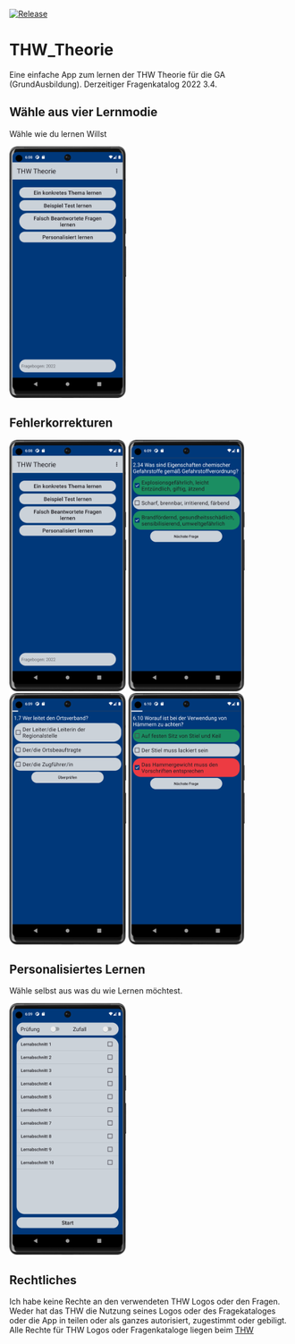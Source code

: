 [![Release](https://img.shields.io/github/v/release/wolfwarrior666/THW_Theorie?include_prereleases&style=plastic)]( https://github.com/THW_Theorie/THUMoodleWrapper/releases)

# THW_Theorie
Eine einfache App zum lernen der THW Theorie für die GA (GrundAusbildung). Derzeitiger Fragenkatalog 2022 3.4.

## Wähle aus vier Lernmodie
Wähle wie du lernen Willst

<div align="left">
<img alt='Main Menue' src='./docs/Main_menu.png' height='450px'/></a>
</div>

## Fehlerkorrekturen

<div align="left">
<img alt='Main Menue' src='./docs/Main_menu.png' height='450px'/></a>
<img alt='All is Correct is correct' src='./docs/question_1.png' height='450px'/></a>
<img alt='Nothing Selected' src='./docs/question_2.png' height='450px'/></a>
<img alt='Failure and correct' src='./docs/question_3.png' height='450px'/></a>
</div>

## Personalisiertes Lernen
Wähle selbst aus was du wie Lernen möchtest.

<div align="left">
<img alt='Failure' src='./docs/personalized_learning.png' height='450px'/></a>
</div>

## Rechtliches
Ich habe keine Rechte an den verwendeten THW Logos oder den Fragen. Weder hat das THW die Nutzung seines Logos oder des Fragekataloges oder die App in teilen oder als ganzes autorisiert, zugestimmt oder gebiligt. Alle Rechte für THW Logos oder Fragenkataloge liegen beim [THW](https://thw.de)

